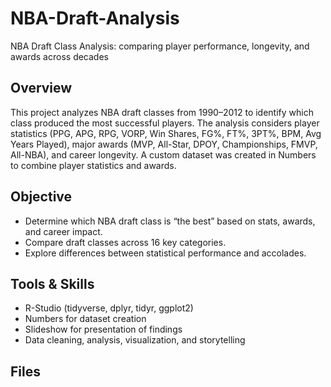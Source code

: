 # NBA-Draft-Analysis
NBA Draft Class Analysis: comparing player performance, longevity, and awards across decades

## Overview
This project analyzes NBA draft classes from 1990–2012 to identify which class produced the most successful players. 
The analysis considers player statistics (PPG, APG, RPG, VORP, Win Shares, FG%, FT%, 3PT%, BPM, Avg Years Played), major awards (MVP, All-Star, DPOY, Championships, FMVP, All-NBA), and career longevity. 
A custom dataset was created in Numbers to combine player statistics and awards.

## Objective
- Determine which NBA draft class is “the best” based on stats, awards, and career impact.
- Compare draft classes across 16 key categories.
- Explore differences between statistical performance and accolades.

## Tools & Skills
- R-Studio (tidyverse, dplyr, tidyr, ggplot2)
- Numbers for dataset creation
- Slideshow for presentation of findings
- Data cleaning, analysis, visualization, and storytelling

## Files
